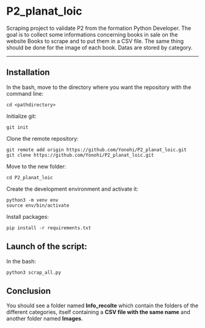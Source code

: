 # P2_planat_loic 

Scraping project to validate P2 from the formation Python Developer.
The goal is to collect some informations concerning books in sale on the website Books to scrape and to put them in a CSV file. The same thing should be done for the image of each book.
Datas are stored by category.
***

## Installation

In the bash, move to the directory where you want the repository with the command line:
```
cd <pathdirectory>
```

Initialize git:
```
git init
```

Clone the remote repository:
```
git remote add origin https://github.com/Yonohi/P2_planat_loic.git
git clone https://github.com/Yonohi/P2_planat_loic.git
```
Move to the new folder:
```
cd P2_planat_loic
```

Create the development environment and activate it:
```
python3 -m venv env
source env/bin/activate
```

Install packages:
```
pip install -r requirements.txt
```
## Launch of the script:
In the bash:
```
python3 scrap_all.py
```

## Conclusion
You should see a folder named **Info_recolte** which contain the folders of the different categories, itself containing a **CSV file with the same name** and another folder named **Images**.





